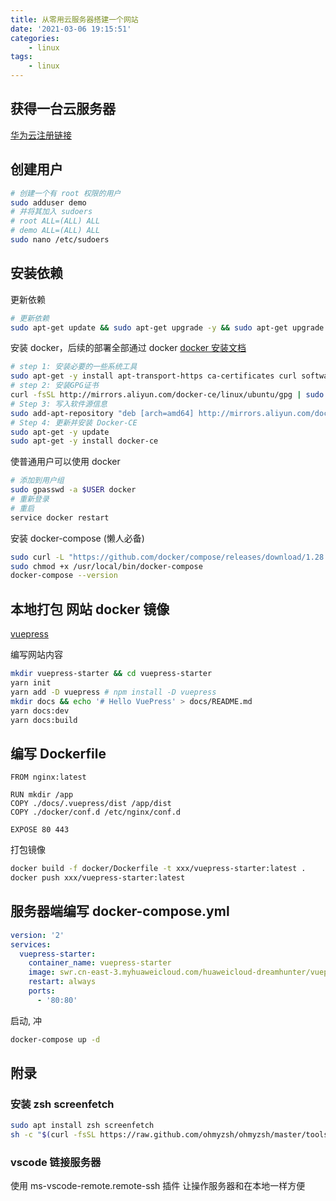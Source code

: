 ```yaml
---
title: 从零用云服务器搭建一个网站
date: '2021-03-06 19:15:51'
categories:
    - linux
tags:
    - linux
---
```


## 获得一台云服务器

[华为云注册链接](https://account.huaweicloud.com/obmgr/invitation/invitation.html?bpName=000000010000000220F09BA4558663AF2BB80A420A22721A1E675284FC7478EE78DC81B67C29A09A36180C862FA6478F06D4C9D0B022D2A84AC409C89E4221C659A86DD0808C0F22&inviteCode=0000000100000002DFF0DC9FF7D354CCC0E1A0D7E689204940A6FF7906AA81F99C0594BF4A2DA420&bindType=1&isDefault=1)

## 创建用户

```bash
# 创建一个有 root 权限的用户
sudo adduser demo
# 并将其加入 sudoers
# root ALL=(ALL) ALL
# demo ALL=(ALL) ALL
sudo nano /etc/sudoers
```

## 安装依赖

更新依赖

```bash
# 更新依赖
sudo apt-get update && sudo apt-get upgrade -y && sudo apt-get upgrade -y && sudo apt-get dist-upgrade -y && sudo apt-get autoremove -y
```

安装 docker，后续的部署全部通过 docker
[docker 安装文档](https://developer.aliyun.com/article/110806)

```bash
# step 1: 安装必要的一些系统工具
sudo apt-get -y install apt-transport-https ca-certificates curl software-properties-common
# step 2: 安装GPG证书
curl -fsSL http://mirrors.aliyun.com/docker-ce/linux/ubuntu/gpg | sudo apt-key add -
# Step 3: 写入软件源信息
sudo add-apt-repository "deb [arch=amd64] http://mirrors.aliyun.com/docker-ce/linux/ubuntu $(lsb_release -cs) stable"
# Step 4: 更新并安装 Docker-CE
sudo apt-get -y update
sudo apt-get -y install docker-ce
```

使普通用户可以使用 docker

```bash
# 添加到用户组
sudo gpasswd -a $USER docker
# 重新登录
# 重启
service docker restart
```

安装 docker-compose (懒人必备)

```bash
sudo curl -L "https://github.com/docker/compose/releases/download/1.28.5/docker-compose-$(uname -s)-$(uname -m)" -o /usr/local/bin/docker-compose
sudo chmod +x /usr/local/bin/docker-compose
docker-compose --version
```

## 本地打包 网站 docker 镜像

[vuepress](https://www.vuepress.cn/guide/getting-started.html)

编写网站内容

```bash
mkdir vuepress-starter && cd vuepress-starter
yarn init
yarn add -D vuepress # npm install -D vuepress
mkdir docs && echo '# Hello VuePress' > docs/README.md
yarn docs:dev
yarn docs:build
```

## 编写 Dockerfile

```docker
FROM nginx:latest

RUN mkdir /app
COPY ./docs/.vuepress/dist /app/dist
COPY ./docker/conf.d /etc/nginx/conf.d

EXPOSE 80 443
```

打包镜像

```bash
docker build -f docker/Dockerfile -t xxx/vuepress-starter:latest .
docker push xxx/vuepress-starter:latest
```

## 服务器端编写 docker-compose.yml

```yml
version: '2'
services:
  vuepress-starter:
    container_name: vuepress-starter
    image: swr.cn-east-3.myhuaweicloud.com/huaweicloud-dreamhunter/vuepress-starter:latest
    restart: always
    ports:
      - '80:80'
```

启动, 冲

```bash
docker-compose up -d
```

## 附录

### 安装 zsh screenfetch

```bash
sudo apt install zsh screenfetch
sh -c "$(curl -fsSL https://raw.github.com/ohmyzsh/ohmyzsh/master/tools/install.sh)"
```

### vscode 链接服务器

使用 ms-vscode-remote.remote-ssh 插件
让操作服务器和在本地一样方便
